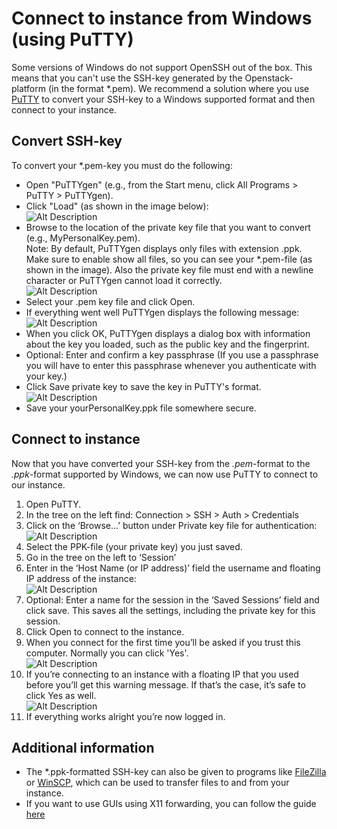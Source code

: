 # Connect to instance from Windows (using PuTTY) 
Some versions of Windows do not support OpenSSH out of the box. This means that you can't use the SSH-key generated by the Openstack-platform (in the format *.pem). We recommend a solution where you use [PuTTY](https://www.chiark.greenend.org.uk/~sgtatham/putty/latest.html) to convert your SSH-key to a Windows supported format and then connect to your instance. 

## Convert SSH-key
To convert your *.pem-key you must do the following:

* Open "PuTTYgen" (e.g., from the Start menu, click All Programs > PuTTY > PuTTYgen).
* Click "Load"  (as shown in the image below):  
  ![Alt Description](../../assets/img/openstack/puttykeygenerator.png? "Title")
* Browse to the location of the private key file that you want to convert (e.g., MyPersonalKey.pem).  
  Note: By default, PuTTYgen displays only files with extension .ppk. Make sure to enable show all files, so you can see your *.pem-file (as shown in the image). Also the private key file must end with a newline character or PuTTYgen cannot load it correctly.  
  ![Alt Description](../../assets/img/openstack/puttysavekey.png?raw=true "Title")
* Select your .pem key file and click Open.
* If everything went well PuTTYgen displays the following message:  
  ![Alt Description](../../assets/img/openstack/puttygennotice.png?raw=true "Title")
* When you click OK, PuTTYgen displays a dialog box with information about the key you loaded, such as the public key and the fingerprint.
* Optional: Enter and confirm a key passphrase (If you use a passphrase you will have to enter this passphrase whenever you authenticate with your key.)
* Click Save private key to save the key in PuTTY's format.  
  ![Alt Description](../../assets/img/openstack/puttykeygeneratorwindow.png?raw=true "Title")
* Save your yourPersonalKey.ppk file somewhere secure.


## Connect to instance
Now that you have converted your SSH-key from the *.pem*-format to the *.ppk*-format supported by Windows, we can now use PuTTY to connect to our instance.

1. Open PuTTY. 
2. In the tree on the left find:  Connection > SSH > Auth > Credentials
3. Click on the ‘Browse...’ button under Private key file for authentication:  
   ![Alt Description](../../assets/img/openstack/putty_key_auth.png?raw=true "Title")
4. Select the PPK-file (your private key) you just saved.
5. Go in the tree on the left to ‘Session’
6. Enter in the ‘Host Name (or IP address)’ field the username and floating IP address of the instance:  
   ![Alt Description](../../assets/img/openstack/putty_ubuntu.png?raw=true "Title")
7. Optional: Enter a name for the session in the ‘Saved Sessions’ field and click save. This saves all the settings, including the private key for this session.
8. Click Open to connect to the instance.
9. When you connect for the first time you’ll be asked if you trust this computer. Normally you can click 'Yes'.  
   ![Alt Description](../../assets/img/openstack/putty_first.png?raw=true "Title")
10. If you’re connecting to an instance with a floating IP that you used before you’ll get this warning message. If that’s the case, it’s safe to click Yes as well.  
    ![Alt Description](../../assets/img/openstack/putty_reuse.png?raw=true "Title")
11. If everything works alright you’re now logged in.

## Additional information

* The \*.ppk-formatted SSH-key can also be given to programs like [FileZilla](https://filezilla-project.org/) or [WinSCP](https://winscp.net/eng/index.php), which can be used to transfer files to and from your instance.  
* If you want to use GUIs using X11 forwarding, you can follow the guide [here](https://superuser.com/questions/119792/how-to-use-x11-forwarding-with-putty)
